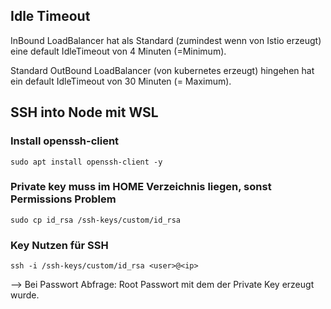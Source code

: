 ## Idle Timeout
InBound LoadBalancer hat als Standard (zumindest wenn von Istio erzeugt) eine default IdleTimeout von 4 Minuten (=Minimum).

Standard OutBound LoadBalancer (von kubernetes erzeugt) hingehen hat ein default IdleTimeout von 30 Minuten (= Maximum).

## SSH into Node mit WSL

### Install openssh-client

``
sudo apt install openssh-client -y
``

### Private key muss im HOME Verzeichnis liegen, sonst Permissions Problem

``
sudo cp id_rsa /ssh-keys/custom/id_rsa
``

### Key Nutzen für SSH

``
ssh -i /ssh-keys/custom/id_rsa <user>@<ip>
``

--> Bei Passwort Abfrage: Root Passwort mit dem der Private Key erzeugt wurde.